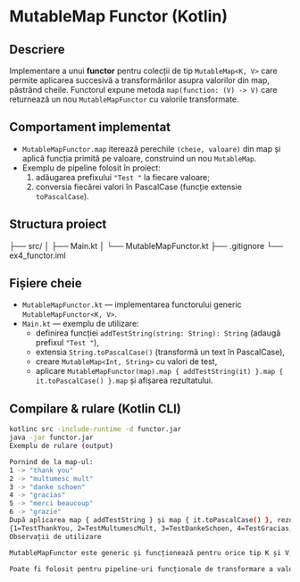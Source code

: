 # MutableMap Functor (Kotlin)

## Descriere
Implementare a unui **functor** pentru colecții de tip `MutableMap<K, V>` care permite aplicarea succesivă a transformărilor asupra valorilor din map, păstrând cheile. Functorul expune metoda `map(function: (V) -> V)` care returnează un nou `MutableMapFunctor` cu valorile transformate.

## Comportament implementat
- `MutableMapFunctor.map` iterează perechile `(cheie, valoare)` din map și aplică funcția primită pe valoare, construind un nou `MutableMap`.
- Exemplu de pipeline folosit în proiect:
  1. adăugarea prefixului `"Test "` la fiecare valoare;
  2. conversia fiecărei valori în PascalCase (funcție extensie `toPascalCase`).

## Structura proiect
├── src/
│ ├── Main.kt
│ └── MutableMapFunctor.kt
├── .gitignore
└── ex4_functor.iml

## Fișiere cheie
- `MutableMapFunctor.kt` — implementarea functorului generic `MutableMapFunctor<K, V>`.
- `Main.kt` — exemplu de utilizare:
  - definirea funcției `addTestString(string: String): String` (adaugă prefixul `"Test "`),
  - extensia `String.toPascalCase()` (transformă un text în PascalCase),
  - creare `MutableMap<Int, String>` cu valori de test,
  - aplicare `MutableMapFunctor(map).map { addTestString(it) }.map { it.toPascalCase() }.map` și afișarea rezultatului.

## Compilare & rulare (Kotlin CLI)
```bash
kotlinc src -include-runtime -d functor.jar
java -jar functor.jar
Exemplu de rulare (output)

Pornind de la map-ul:
1 -> "thank you"
2 -> "multumesc mult"
3 -> "danke schoen"
4 -> "gracias"
5 -> "merci beaucoup"
6 -> "grazie"
După aplicarea map { addTestString } și map { it.toPascalCase() }, rezultatul tipic afișat va arăta astfel:
{1=TestThankYou, 2=TestMultumescMult, 3=TestDankeSchoen, 4=TestGracias, 5=TestMerciBeaucoup, 6=TestGrazie}
Observații de utilizare

MutableMapFunctor este generic și funcționează pentru orice tip K și V; funcțiile transformat trebuie să returneze același tip V.

Poate fi folosit pentru pipeline-uri funcționale de transformare a valorilor din hărți fără a modifica cheile originale.
